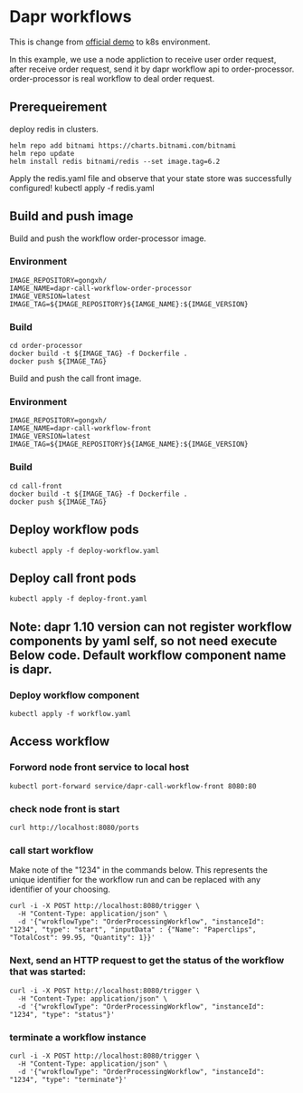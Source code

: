 # Dapr workflows
This is change from [official demo](https://github.com/dapr/dotnet-sdk/tree/master/examples/Workflow) to k8s environment.

In this example, we use a node appliction to receive user order request, after receive order request, send it by dapr workflow api to order-processor.
order-processor is real workflow to deal order request.
## Prerequeirement
deploy redis in clusters.
```
helm repo add bitnami https://charts.bitnami.com/bitnami
helm repo update
helm install redis bitnami/redis --set image.tag=6.2
```
Apply the redis.yaml file and observe that your state store was successfully configured!
kubectl apply -f redis.yaml


## Build and push image
Build and push the workflow order-processor image.
### Environment
```
IMAGE_REPOSITORY=gongxh/
IAMGE_NAME=dapr-call-workflow-order-processor
IMAGE_VERSION=latest
IMAGE_TAG=${IMAGE_REPOSITORY}${IAMGE_NAME}:${IMAGE_VERSION}
```
### Build
```shell
cd order-processor
docker build -t ${IMAGE_TAG} -f Dockerfile .
docker push ${IMAGE_TAG}
```

Build and push the call front image.
### Environment
```
IMAGE_REPOSITORY=gongxh/
IAMGE_NAME=dapr-call-workflow-front
IMAGE_VERSION=latest
IMAGE_TAG=${IMAGE_REPOSITORY}${IAMGE_NAME}:${IMAGE_VERSION}
```
### Build
```shell
cd call-front
docker build -t ${IMAGE_TAG} -f Dockerfile .
docker push ${IMAGE_TAG}
```

## Deploy workflow pods
```
kubectl apply -f deploy-workflow.yaml
```
## Deploy call front pods
```
kubectl apply -f deploy-front.yaml
```

## Note: dapr 1.10 version can not register workflow components by yaml self, so not need execute Below code. Default workflow component name is dapr.
### Deploy workflow component
```
kubectl apply -f workflow.yaml
```

## Access workflow
### Forword node front service to local host
```
kubectl port-forward service/dapr-call-workflow-front 8080:80
```
### check node front is start
```
curl http://localhost:8080/ports
```
### call start workflow
Make note of the "1234" in the commands below. This represents the unique identifier for the workflow run and can be replaced with any identifier of your choosing.
```
curl -i -X POST http://localhost:8080/trigger \
  -H "Content-Type: application/json" \
  -d '{"wrokflowType": "OrderProcessingWorkflow", "instanceId": "1234", "type": "start", "inputData" : {"Name": "Paperclips", "TotalCost": 99.95, "Quantity": 1}}'
```

### Next, send an HTTP request to get the status of the workflow that was started:
```
curl -i -X POST http://localhost:8080/trigger \
  -H "Content-Type: application/json" \
  -d '{"wrokflowType": "OrderProcessingWorkflow", "instanceId": "1234", "type": "status"}'
```

### terminate a workflow instance
```
curl -i -X POST http://localhost:8080/trigger \
  -H "Content-Type: application/json" \
  -d '{"wrokflowType": "OrderProcessingWorkflow", "instanceId": "1234", "type": "terminate"}'
```